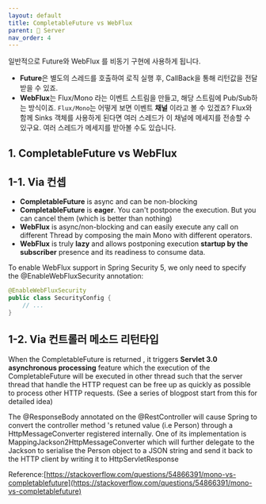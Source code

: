 ```yaml
---
layout: default
title: CompletableFuture vs WebFlux
parent: 📌 Server
nav_order: 4
---
```


일반적으로 Future와 WebFlux 를 비동기 구현에 사용하게 됩니다.
* **Future**은 별도의 스레드를 호출하여 로직 실행 후, CallBack을 통해 리턴값을 전달받을 수 있죠.
* **WebFlux**는 Flux/Mono 라는 이벤트 스트림을 만들고, 해당 스트림에 Pub/Sub하는 방식이죠. `Flux/Mono`는 어떻게 보면 이벤트 **채널** 이라고 볼 수 있겠죠? Flux와 함께 Sinks 객체를 사용하게 된다면 여러 스레드가 이 채널에 메세지를 전송할 수 있구요. 여러 스레드가 메세지를 받아볼 수도 있습니다.

## 1. CompletableFuture vs WebFlux
## 1-1. Via 컨셉

* **CompletableFuture** is async and can be non-blocking
* **CompletableFuture** is **eager**. You can't postpone the execution. But you can cancel them (which is better than nothing)
* **WebFlux** is async/non-blocking and can easily execute any call on different Thread by composing the main Mono with different operators.
* **WebFlux** is truly **lazy** and allows postponing execution **startup by the subscriber** presence and its readiness to consume data.


To enable WebFlux support in Spring Security 5, we only need to specify the @EnableWebFluxSecurity annotation:
```java
@EnableWebFluxSecurity
public class SecurityConfig {
    // ...
}
```

## 1-2. Via 컨트롤러 메소드 리턴타입

When the CompletableFuture is returned , it triggers **Servlet 3.0 asynchronous processing** feature which the execution of the CompletableFuture will be executed in other thread such that the server thread that handle the HTTP request can be free up as quickly as possible to process other HTTP requests. (See a series of blogpost start from this for detailed idea)

The @ResponseBody annotated on the @RestController will cause Spring to convert the controller method 's retuned value (i.e Person) through a HttpMessageConverter registered internally. One of its implementation is MappingJackson2HttpMessageConverter which will further delegate to the Jackson to serialise the Person object to a JSON string and send it back to the HTTP client by writing it to HttpServletResponse

Reference:[https://stackoverflow.com/questions/54866391/mono-vs-completablefuture](https://stackoverflow.com/questions/54866391/mono-vs-completablefuture)


